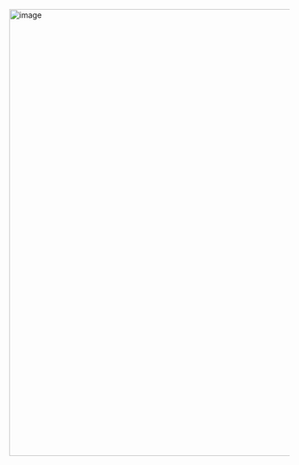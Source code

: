 <img width="1064" height="804" alt="image" src="https://github.com/user-attachments/assets/4c685c1a-e2fc-422b-a8f9-2032219a6889" />
